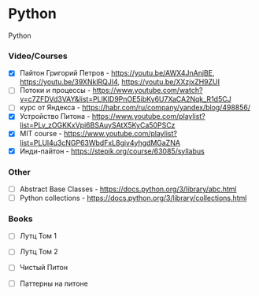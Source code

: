 # Python

Python

### Video/Courses 

- [x] Пайтон Григорий Петров - https://youtu.be/AWX4JnAnjBE, https://youtu.be/39XNklRQJI4, https://youtu.be/XXzjxZH9ZUI
- [ ] Потоки и процессы - https://www.youtube.com/watch?v=c7ZFDVd3VAY&list=PLlKID9PnOE5ibKy6U7XaCA2Nqk_R1d5CJ
- [ ] курс от Яндекса - https://habr.com/ru/company/yandex/blog/498856/
- [x] Устройство Питона - https://www.youtube.com/playlist?list=PLv_zOGKKxVpi6BSAuySAtX5KyCa50PSCz
- [x] MIT course - https://www.youtube.com/playlist?list=PLUl4u3cNGP63WbdFxL8giv4yhgdMGaZNA
- [x] Инди-пайтон - https://stepik.org/course/63085/syllabus

### Other
- [ ] Abstract Base Classes - https://docs.python.org/3/library/abc.html
- [ ] Python collections - https://docs.python.org/3/library/collections.html

### Books

- [ ] Лутц Том 1
- [ ] Лутц Том 2
- [ ] Чистый Питон
- [ ] Паттерны на питоне

